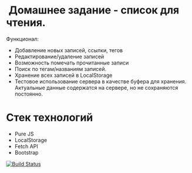 #  Домашнее задание - список для чтения.
Функционал: 
- Добавление новых записей, ссылки, тегов
- Редактирование/удаление записей
- Возможность помечать прочитанные записи
- Поиск по тегам/названиям записей. 
- Хранение всех записей в LocalStorage
- Тестовое использование сервера в качестве буфера для хранения. Актуальные данные содержатся на сервере, но не сохраняются постоянно. 

# Стек технологий 
- Pure JS
- LocalStorage
- Fetch API
- Bootstrap


[![Build Status](https://travis-ci.org/Eeenkeeei/Read-Later.svg?branch=master)](https://travis-ci.org/Eeenkeeei/Read-Later)


